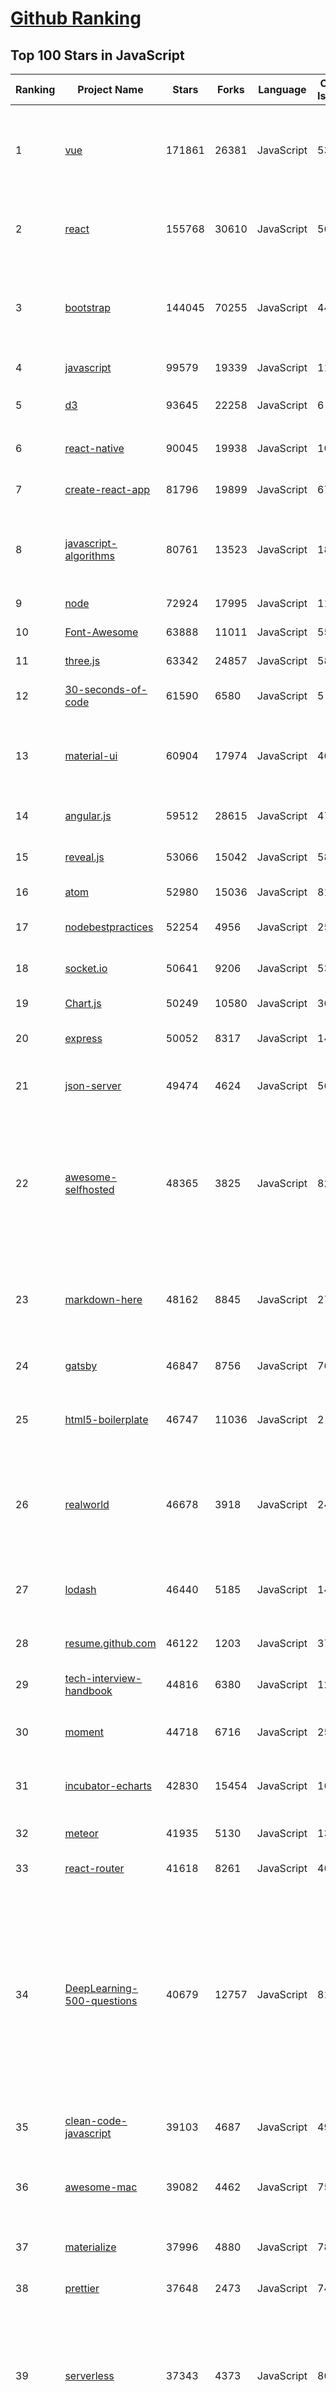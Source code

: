 [Github Ranking](../README.md)
==========

## Top 100 Stars in JavaScript

| Ranking | Project Name | Stars | Forks | Language | Open Issues | Description | Last Commit |
| ------- | ------------ | ----- | ----- | -------- | ----------- | ----------- | ----------- |
| 1 | [vue](https://github.com/vuejs/vue) | 171861 | 26381 | JavaScript | 539 | 🖖 Vue.js is a progressive, incrementally-adoptable JavaScript framework for building UI on the web. | 2020-09-11T14:53:32Z |
| 2 | [react](https://github.com/facebook/react) | 155768 | 30610 | JavaScript | 569 | A declarative, efficient, and flexible JavaScript library for building user interfaces. | 2020-09-12T17:05:53Z |
| 3 | [bootstrap](https://github.com/twbs/bootstrap) | 144045 | 70255 | JavaScript | 444 | The most popular HTML, CSS, and JavaScript framework for developing responsive, mobile first projects on the web. | 2020-09-11T20:14:18Z |
| 4 | [javascript](https://github.com/airbnb/javascript) | 99579 | 19339 | JavaScript | 117 | JavaScript Style Guide | 2020-09-08T08:29:37Z |
| 5 | [d3](https://github.com/d3/d3) | 93645 | 22258 | JavaScript | 6 | Bring data to life with SVG, Canvas and HTML. :bar_chart::chart_with_upwards_trend::tada: | 2020-09-02T17:08:46Z |
| 6 | [react-native](https://github.com/facebook/react-native) | 90045 | 19938 | JavaScript | 1044 | A framework for building native apps with React. | 2020-09-13T00:04:21Z |
| 7 | [create-react-app](https://github.com/facebook/create-react-app) | 81796 | 19899 | JavaScript | 672 | Set up a modern web app by running one command. | 2020-09-12T17:19:49Z |
| 8 | [javascript-algorithms](https://github.com/trekhleb/javascript-algorithms) | 80761 | 13523 | JavaScript | 189 | 📝 Algorithms and data structures implemented in JavaScript with explanations and links to further readings | 2020-09-07T08:07:18Z |
| 9 | [node](https://github.com/nodejs/node) | 72924 | 17995 | JavaScript | 1161 | Node.js JavaScript runtime :sparkles::turtle::rocket::sparkles: | 2020-09-13T02:27:13Z |
| 10 | [Font-Awesome](https://github.com/FortAwesome/Font-Awesome) | 63888 | 11011 | JavaScript | 5500 | The iconic SVG, font, and CSS toolkit | 2020-07-15T21:34:43Z |
| 11 | [three.js](https://github.com/mrdoob/three.js) | 63342 | 24857 | JavaScript | 584 | JavaScript 3D library. | 2020-09-12T20:13:14Z |
| 12 | [30-seconds-of-code](https://github.com/30-seconds/30-seconds-of-code) | 61590 | 6580 | JavaScript | 5 | Short JavaScript code snippets for all your development needs | 2020-09-12T21:35:05Z |
| 13 | [material-ui](https://github.com/mui-org/material-ui) | 60904 | 17974 | JavaScript | 460 | React components for faster and easier web development. Build your own design system, or start with Material Design. | 2020-09-12T19:54:48Z |
| 14 | [angular.js](https://github.com/angular/angular.js) | 59512 | 28615 | JavaScript | 471 | AngularJS - HTML enhanced for web apps! | 2020-09-12T22:19:23Z |
| 15 | [reveal.js](https://github.com/hakimel/reveal.js) | 53066 | 15042 | JavaScript | 581 | The HTML Presentation Framework | 2020-09-10T10:37:14Z |
| 16 | [atom](https://github.com/atom/atom) | 52980 | 15036 | JavaScript | 817 | :atom: The hackable text editor | 2020-09-12T19:23:08Z |
| 17 | [nodebestpractices](https://github.com/goldbergyoni/nodebestpractices) | 52254 | 4956 | JavaScript | 25 | :white_check_mark:  The Node.js best practices list (September 2020) | 2020-09-09T10:22:04Z |
| 18 | [socket.io](https://github.com/socketio/socket.io) | 50641 | 9206 | JavaScript | 532 | Realtime application framework (Node.JS server) | 2020-09-02T03:19:32Z |
| 19 | [Chart.js](https://github.com/chartjs/Chart.js) | 50249 | 10580 | JavaScript | 365 | Simple HTML5 Charts using the <canvas> tag | 2020-09-12T12:46:19Z |
| 20 | [express](https://github.com/expressjs/express) | 50052 | 8317 | JavaScript | 148 | Fast, unopinionated, minimalist web framework for node. | 2020-09-13T01:06:54Z |
| 21 | [json-server](https://github.com/typicode/json-server) | 49474 | 4624 | JavaScript | 564 | Get a full fake REST API with zero coding in less than 30 seconds (seriously) | 2020-09-09T15:21:40Z |
| 22 | [awesome-selfhosted](https://github.com/awesome-selfhosted/awesome-selfhosted) | 48365 | 3825 | JavaScript | 82 | A list of Free Software network services and web applications which can be hosted locally. Selfhosting is the process of hosting and managing applications instead of renting from Software-as-a-Service providers | 2020-09-12T14:40:58Z |
| 23 | [markdown-here](https://github.com/adam-p/markdown-here) | 48162 | 8845 | JavaScript | 275 | Google Chrome, Firefox, and Thunderbird extension that lets you write email in Markdown and render it before sending. | 2020-07-16T15:35:27Z |
| 24 | [gatsby](https://github.com/gatsbyjs/gatsby) | 46847 | 8756 | JavaScript | 767 | Build blazing fast, modern apps and websites with React | 2020-09-12T22:45:40Z |
| 25 | [html5-boilerplate](https://github.com/h5bp/html5-boilerplate) | 46747 | 11036 | JavaScript | 2 | A professional front-end template for building fast, robust, and adaptable web apps or sites. | 2020-09-08T20:26:56Z |
| 26 | [realworld](https://github.com/gothinkster/realworld) | 46678 | 3918 | JavaScript | 241 | "The mother of all demo apps" — Exemplary fullstack Medium.com clone powered by React, Angular, Node, Django, and many more 🏅 | 2020-09-06T16:52:02Z |
| 27 | [lodash](https://github.com/lodash/lodash) | 46440 | 5185 | JavaScript | 149 | A modern JavaScript utility library delivering modularity, performance, & extras. | 2020-09-07T19:18:33Z |
| 28 | [resume.github.com](https://github.com/resume/resume.github.com) | 46122 | 1203 | JavaScript | 37 | Resumes generated using the GitHub informations | 2020-05-07T16:36:39Z |
| 29 | [tech-interview-handbook](https://github.com/yangshun/tech-interview-handbook) | 44816 | 6380 | JavaScript | 12 | 💯 Materials to help you rock your next coding interview | 2020-09-10T04:40:11Z |
| 30 | [moment](https://github.com/moment/moment) | 44718 | 6716 | JavaScript | 252 | Parse, validate, manipulate, and display dates in javascript. | 2020-09-08T22:41:19Z |
| 31 | [incubator-echarts](https://github.com/apache/incubator-echarts) | 42830 | 15454 | JavaScript | 1639 | A powerful, interactive charting and visualization library for browser | 2020-09-12T14:15:07Z |
| 32 | [meteor](https://github.com/meteor/meteor) | 41935 | 5130 | JavaScript | 135 | Meteor, the JavaScript App Platform | 2020-09-12T16:21:07Z |
| 33 | [react-router](https://github.com/ReactTraining/react-router) | 41618 | 8261 | JavaScript | 46 | Declarative routing for React | 2020-08-29T08:48:13Z |
| 34 | [DeepLearning-500-questions](https://github.com/scutan90/DeepLearning-500-questions) | 40679 | 12757 | JavaScript | 81 | 深度学习500问，以问答形式对常用的概率知识、线性代数、机器学习、深度学习、计算机视觉等热点问题进行阐述，以帮助自己及有需要的读者。 全书分为18个章节，50余万字。由于水平有限，书中不妥之处恳请广大读者批评指正。   未完待续............ 如有意合作，联系scutjy2015@163.com                     版权所有，违权必究       Tan 2018.06 | 2020-08-30T05:09:47Z |
| 35 | [clean-code-javascript](https://github.com/ryanmcdermott/clean-code-javascript) | 39103 | 4687 | JavaScript | 49 | :bathtub: Clean Code concepts adapted for JavaScript | 2020-09-06T12:26:22Z |
| 36 | [awesome-mac](https://github.com/jaywcjlove/awesome-mac) | 39082 | 4462 | JavaScript | 75 |  Now we have become very big, Different from the original idea. Collect premium software in various categories. | 2020-09-05T04:04:29Z |
| 37 | [materialize](https://github.com/Dogfalo/materialize) | 37996 | 4880 | JavaScript | 786 | Materialize, a CSS Framework based on Material Design | 2020-09-09T14:30:39Z |
| 38 | [prettier](https://github.com/prettier/prettier) | 37648 | 2473 | JavaScript | 747 | Prettier is an opinionated code formatter. | 2020-09-12T16:40:15Z |
| 39 | [serverless](https://github.com/serverless/serverless) | 37343 | 4373 | JavaScript | 808 | ⚡ Serverless Framework – Build web, mobile and IoT applications with serverless architectures using AWS Lambda, Azure Functions, Google CloudFunctions & more! –  | 2020-09-11T21:06:51Z |
| 40 | [nw.js](https://github.com/nwjs/nw.js) | 37203 | 3885 | JavaScript | 752 | Call all Node.js modules directly from DOM/WebWorker and enable a new way of writing applications with all Web technologies. | 2020-09-13T02:09:29Z |
| 41 | [anime](https://github.com/juliangarnier/anime) | 36741 | 2873 | JavaScript | 140 | JavaScript animation engine | 2020-07-24T15:59:38Z |
| 42 | [parcel](https://github.com/parcel-bundler/parcel) | 36660 | 1791 | JavaScript | 578 | 📦🚀 Blazing fast, zero configuration web application bundler | 2020-09-12T07:32:43Z |
| 43 | [leetcode](https://github.com/azl397985856/leetcode) | 36312 | 6762 | JavaScript | 16 |  LeetCode Solutions: A Record of My Problem Solving Journey.( leetcode题解，记录自己的leetcode解题之路。) | 2020-08-30T06:41:40Z |
| 44 | [AdminLTE](https://github.com/ColorlibHQ/AdminLTE) | 36109 | 15076 | JavaScript | 82 | AdminLTE - Free admin dashboard template based on Bootstrap 4 | 2020-09-11T16:14:31Z |
| 45 | [impress.js](https://github.com/impress/impress.js) | 35873 | 6854 | JavaScript | 58 | It's a presentation framework based on the power of CSS3 transforms and transitions in modern browsers and inspired by the idea behind prezi.com. | 2020-09-12T20:15:38Z |
| 46 | [Ghost](https://github.com/TryGhost/Ghost) | 34834 | 7591 | JavaScript | 84 | 👻 The #1 headless Node.js CMS for professional publishing | 2020-09-11T12:28:30Z |
| 47 | [pm2](https://github.com/Unitech/pm2) | 33164 | 2222 | JavaScript | 292 | Node.js Production Process Manager with a built-in Load Balancer. | 2020-09-08T15:29:54Z |
| 48 | [33-js-concepts](https://github.com/leonardomso/33-js-concepts) | 33112 | 3847 | JavaScript | 4 | 📜 33 concepts every JavaScript developer should know. | 2020-09-13T02:29:05Z |
| 49 | [pdf.js](https://github.com/mozilla/pdf.js) | 32073 | 7559 | JavaScript | 630 | PDF Reader in JavaScript | 2020-09-12T21:36:18Z |
| 50 | [mermaid](https://github.com/mermaid-js/mermaid) | 31973 | 2118 | JavaScript | 251 | Generation of diagram and flowchart from text in a similar manner as markdown | 2020-09-12T11:40:55Z |
| 51 | [brackets](https://github.com/adobe/brackets) | 31885 | 6678 | JavaScript | 2702 | An open source code editor for the web, written in JavaScript, HTML and CSS. | 2020-08-04T12:56:45Z |
| 52 | [hexo](https://github.com/hexojs/hexo) | 31232 | 3989 | JavaScript | 100 | A fast, simple & powerful blog framework, powered by Node.js. | 2020-09-10T07:13:44Z |
| 53 | [styled-components](https://github.com/styled-components/styled-components) | 30820 | 1873 | JavaScript | 166 | Visual primitives for the component age. Use the best bits of ES6 and CSS to style your apps without stress 💅 | 2020-09-12T10:02:16Z |
| 54 | [fullPage.js](https://github.com/alvarotrigo/fullPage.js) | 30766 | 7101 | JavaScript | 170 | fullPage plugin by Alvaro Trigo. Create full screen pages fast and simple | 2020-09-07T10:12:40Z |
| 55 | [hackathon-starter](https://github.com/sahat/hackathon-starter) | 30747 | 6764 | JavaScript | 20 | A boilerplate for Node.js web applications | 2020-09-10T22:19:22Z |
| 56 | [immutable-js](https://github.com/immutable-js/immutable-js) | 30191 | 1746 | JavaScript | 188 | Immutable persistent data collections for Javascript which increase efficiency and simplicity. | 2020-09-09T19:37:20Z |
| 57 | [nuxt.js](https://github.com/nuxt/nuxt.js) | 29884 | 2599 | JavaScript | 350 | The Intuitive Vue Framework | 2020-09-12T23:37:02Z |
| 58 | [clipboard.js](https://github.com/zenorocha/clipboard.js) | 29198 | 3656 | JavaScript | 21 | :scissors: Modern copy to clipboard. No Flash. Just 3kb gzipped :clipboard: | 2020-09-10T18:57:30Z |
| 59 | [strapi](https://github.com/strapi/strapi) | 28918 | 3626 | JavaScript | 284 | 🚀 Open source Node.js Headless CMS to easily build customisable APIs | 2020-09-12T19:59:28Z |
| 60 | [dayjs](https://github.com/iamkun/dayjs) | 28602 | 1408 | JavaScript | 99 | ⏰ Day.js 2KB immutable date library alternative to Moment.js with the same modern API | 2020-09-11T17:37:37Z |
| 61 | [Rocket.Chat](https://github.com/RocketChat/Rocket.Chat) | 28247 | 6106 | JavaScript | 2126 | The ultimate Free Open Source Solution for team communications. | 2020-09-12T19:38:49Z |
| 62 | [phaser](https://github.com/photonstorm/phaser) | 28129 | 6294 | JavaScript | 123 | Phaser is a fun, free and fast 2D game framework for making HTML5 games for desktop and mobile web browsers, supporting Canvas and WebGL rendering. | 2020-09-12T11:00:23Z |
| 63 | [awesome-react-native](https://github.com/jondot/awesome-react-native) | 28032 | 3492 | JavaScript | 53 | Awesome React Native components, news, tools, and learning material! | 2020-09-11T09:51:26Z |
| 64 | [backbone](https://github.com/jashkenas/backbone) | 27661 | 5639 | JavaScript | 95 | Give your JS App some Backbone with Models, Views, Collections, and Events | 2020-05-19T16:52:55Z |
| 65 | [quill](https://github.com/quilljs/quill) | 27589 | 2237 | JavaScript | 933 | Quill is a modern WYSIWYG editor built for compatibility and extensibility. | 2020-09-04T20:27:04Z |
| 66 | [preact](https://github.com/preactjs/preact) | 27095 | 1499 | JavaScript | 191 | ⚛️ Fast 3kB React alternative with the same modern API. Components & Virtual DOM. | 2020-09-12T10:45:02Z |
| 67 | [taro](https://github.com/NervJS/taro) | 26872 | 3309 | JavaScript | 692 | 开放式跨端跨框架解决方案，支持使用 React/Vue/Nerv 等框架来开发微信/京东/百度/支付宝/字节跳动/ QQ 小程序/H5 等应用。  https://taro.jd.com/ | 2020-09-13T01:37:39Z |
| 68 | [async](https://github.com/caolan/async) | 26713 | 2374 | JavaScript | 4 | Async utilities for node and the browser | 2020-08-18T23:05:44Z |
| 69 | [vue-cli](https://github.com/vuejs/vue-cli) | 26305 | 5019 | JavaScript | 572 | 🛠️ Standard Tooling for Vue.js Development | 2020-09-11T15:17:37Z |
| 70 | [react-boilerplate](https://github.com/react-boilerplate/react-boilerplate) | 26269 | 5486 | JavaScript | 47 | :fire: A highly scalable, offline-first foundation with the best developer experience and a focus on performance and best practices. | 2020-09-05T13:39:53Z |
| 71 | [slick](https://github.com/kenwheeler/slick) | 26038 | 5365 | JavaScript | 1222 | the last carousel you'll ever need | 2020-09-08T20:12:31Z |
| 72 | [front-end-interview-handbook](https://github.com/yangshun/front-end-interview-handbook) | 25788 | 3618 | JavaScript | 15 | 🕸  No-bullshit answers to the famous h5bp "Front-end Job Interview Questions" | 2020-09-11T17:26:10Z |
| 73 | [underscore](https://github.com/jashkenas/underscore) | 25522 | 5546 | JavaScript | 51 | JavaScript's utility _ belt | 2020-08-29T20:31:06Z |
| 74 | [500lines](https://github.com/aosabook/500lines) | 25450 | 5663 | JavaScript | 52 | 500 Lines or Less | 2020-09-04T21:48:16Z |
| 75 | [uni-app](https://github.com/dcloudio/uni-app) | 25381 | 2334 | JavaScript | 567 | uni-app 是使用 Vue 语法开发小程序、H5、App的统一框架 | 2020-09-11T13:05:47Z |
| 76 | [faker.js](https://github.com/Marak/faker.js) | 25029 | 2091 | JavaScript | 223 | generate massive amounts of realistic fake data in Node.js and the browser | 2020-09-10T19:55:30Z |
| 77 | [request](https://github.com/request/request) | 24794 | 2990 | JavaScript | 175 | 🏊🏾 Simplified HTTP request client. | 2020-09-03T01:04:01Z |
| 78 | [swiper](https://github.com/nolimits4web/swiper) | 24736 | 9118 | JavaScript | 177 | Most modern mobile touch slider with hardware accelerated transitions | 2020-09-08T09:56:28Z |
| 79 | [vuex](https://github.com/vuejs/vuex) | 24721 | 8265 | JavaScript | 43 | 🗃️ Centralized State Management for Vue.js. | 2020-09-04T03:42:25Z |
| 80 | [select2](https://github.com/select2/select2) | 24628 | 6036 | JavaScript | 40 | Select2 is a jQuery based replacement for select boxes. It supports searching, remote data sets, and infinite scrolling of results. | 2020-09-05T19:31:44Z |
| 81 | [nylas-mail](https://github.com/nylas/nylas-mail) | 24541 | 1416 | JavaScript | 1030 | :love_letter: An extensible desktop mail app built on the modern web.  Forks welcome! | 2019-10-20T16:05:11Z |
| 82 | [Modernizr](https://github.com/Modernizr/Modernizr) | 24521 | 3040 | JavaScript | 176 | Modernizr is a JavaScript library that detects HTML5 and CSS3 features in the user’s browser. | 2020-09-12T11:35:42Z |
| 83 | [lerna](https://github.com/lerna/lerna) | 24439 | 1570 | JavaScript | 500 | :dragon: A tool for managing JavaScript projects with multiple packages. | 2020-09-10T05:44:45Z |
| 84 | [standard](https://github.com/standard/standard) | 24292 | 1878 | JavaScript | 141 | 🌟 JavaScript Style Guide, with linter & automatic code fixer | 2020-09-06T17:20:02Z |
| 85 | [date-fns](https://github.com/date-fns/date-fns) | 23323 | 1061 | JavaScript | 219 | ⏳ Modern JavaScript date utility library ⌛️ | 2020-09-08T21:52:38Z |
| 86 | [marked](https://github.com/markedjs/marked) | 23261 | 2878 | JavaScript | 84 | A markdown parser and compiler. Built for speed. | 2020-09-11T13:16:47Z |
| 87 | [uppy](https://github.com/transloadit/uppy) | 23052 | 1405 | JavaScript | 147 | The next open source file uploader for web browsers :dog:  | 2020-09-12T06:18:30Z |
| 88 | [cypress](https://github.com/cypress-io/cypress) | 23032 | 1375 | JavaScript | 1291 | Fast, easy and reliable testing for anything that runs in a browser. | 2020-09-11T22:10:56Z |
| 89 | [Motrix](https://github.com/agalwood/Motrix) | 22820 | 2867 | JavaScript | 261 | A full-featured download manager. | 2020-08-30T05:22:39Z |
| 90 | [sheetjs](https://github.com/SheetJS/sheetjs) | 22661 | 5880 | JavaScript | 386 | :green_book: SheetJS Community Edition -- Spreadsheet Data Toolkit | 2020-09-11T09:03:33Z |
| 91 | [webtorrent](https://github.com/webtorrent/webtorrent) | 22567 | 2217 | JavaScript | 187 | ⚡️ Streaming torrent client for the web | 2020-09-10T18:38:45Z |
| 92 | [mobx](https://github.com/mobxjs/mobx) | 22412 | 1426 | JavaScript | 12 | Simple, scalable state management. | 2020-09-10T21:43:37Z |
| 93 | [ace](https://github.com/ajaxorg/ace) | 22028 | 4781 | JavaScript | 755 | Ace (Ajax.org Cloud9 Editor) | 2020-09-08T19:26:54Z |
| 94 | [tesseract.js](https://github.com/naptha/tesseract.js) | 22018 | 1489 | JavaScript | 44 | Pure Javascript OCR for more than 100 Languages 📖🎉🖥 | 2020-09-10T18:38:42Z |
| 95 | [lottie-web](https://github.com/airbnb/lottie-web) | 21953 | 2143 | JavaScript | 555 | Render After Effects animations natively on Web, Android and iOS, and React Native. http://airbnb.io/lottie/ | 2020-09-07T08:51:10Z |
| 96 | [hammer.js](https://github.com/hammerjs/hammer.js) | 21693 | 2609 | JavaScript | 295 | A javascript library for multi-touch gestures :// You can touch this | 2020-01-03T19:08:19Z |
| 97 | [uBlock](https://github.com/gorhill/uBlock) | 21663 | 1760 | JavaScript | 74 | uBlock Origin - An efficient blocker for Chromium and Firefox. Fast and lean. | 2020-09-12T15:38:01Z |
| 98 | [nprogress](https://github.com/rstacruz/nprogress) | 21600 | 1712 | JavaScript | 120 | For slim progress bars like on YouTube, Medium, etc | 2020-08-28T18:10:16Z |
| 99 | [ember.js](https://github.com/emberjs/ember.js) | 21532 | 4209 | JavaScript | 352 | Ember.js - A JavaScript framework for creating ambitious web applications | 2020-09-12T07:29:12Z |
| 100 | [sails](https://github.com/balderdashy/sails) | 21526 | 1884 | JavaScript | 431 | Realtime MVC Framework for Node.js | 2020-09-08T16:16:32Z |

